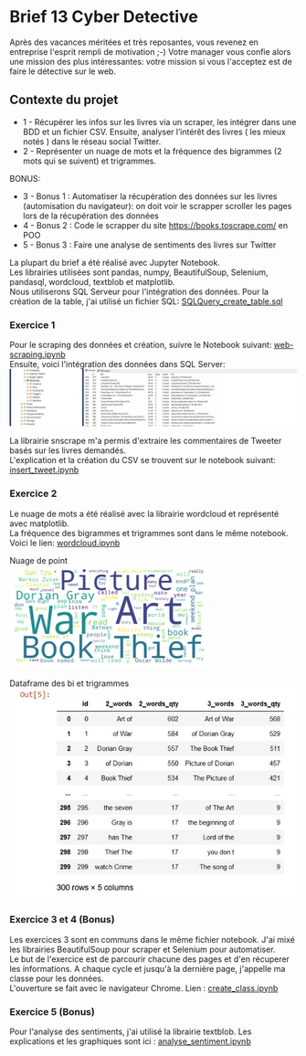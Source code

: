 # Brief 13 Cyber Detective
Après des vacances méritées et très reposantes, vous revenez en entreprise l'esprit rempli de motivation ;-)
Votre manager vous confie alors une mission des plus intéressantes: votre mission si vous l'acceptez est de faire le détective sur le web.

## Contexte du projet
- 1 - Récupérer les infos sur les livres via un scraper, les intégrer dans une BDD et un fichier CSV. Ensuite, analyser l’intérêt des livres ( les mieux notés ) dans le réseau social Twitter.
- 2 - Représenter un nuage de mots et la fréquence des bigrammes (2 mots qui se suivent) et trigrammes.

BONUS:
- 3 - Bonus 1 : Automatiser la récupération des données sur les livres (automisation du navigateur): on doit voir le scrapper scroller les pages lors de la récupération des données
- 4 - Bonus 2 : Code le scrapper du site https://books.toscrape.com/ en POO
- 5 - Bonus 3 : Faire une analyse de sentiments des livres sur Twitter

La plupart du brief a été réalisé avec Jupyter Notebook.  
Les librairies utilisées sont pandas, numpy, BeautifulSoup, Selenium, pandasql, wordcloud, textblob et matplotlib.  
Nous utiliserons SQL Serveur pour l'intégration des données. Pour la création de la table, j'ai utilisé un fichier SQL: [SQLQuery_create_table.sql](https://github.com/Sophana63/brief_13_cyber-detective/blob/master/SQLQuery_create_table.sql)  

### Exercice 1 
Pour le scraping des données et création, suivre le Notebook suivant: [web-scraping.ipynb](https://github.com/Sophana63/brief_13_cyber-detective/blob/master/web-scraping.ipynb)  
Ensuite, voici l'intégration des données dans SQL Server:  
![alt text](https://github.com/Sophana63/brief_13_cyber-detective/blob/master/img/sql_server_request.jpg)

La librairie snscrape m'a permis d'extraire les commentaires de Tweeter basés sur les livres demandés.   
L'explication et la création du CSV se trouvent sur le notebook suivant: [insert_tweet.ipynb](https://github.com/Sophana63/brief_13_cyber-detective/blob/master/insert_tweet.ipynb)  

### Exercice 2
Le nuage de mots a été réalisé avec la librairie wordcloud et représenté avec matplotlib.   
La fréquence des bigrammes et trigrammes sont dans le même notebook.  
Voici le lien: [wordcloud.ipynb](https://github.com/Sophana63/brief_13_cyber-detective/blob/master/wordcloud.ipynb)

Nuage de point  
![alt text](https://github.com/Sophana63/brief_13_cyber-detective/blob/master/img/cloudwords.png)

Dataframe des bi et trigrammes  
![alt text](https://github.com/Sophana63/brief_13_cyber-detective/blob/master/img/bi-tri-gramme.jpg)

### Exercice 3 et 4 (Bonus)
Les exercices 3 sont en communs dans le même fichier notebook. J'ai mixé les librairies BeautifulSoup pour scraper et Selenium pour automatiser.  
Le but de l'exercice est de parcourir chacune des pages et d'en récuperer les informations. A chaque cycle et jusqu'à la dernière page, j'appelle ma classe pour les données.  
L'ouverture se fait avec le navigateur Chrome. Lien : [create_class.ipynb](https://github.com/Sophana63/brief_13_cyber-detective/blob/master/create_class.ipynb)

### Exercice 5 (Bonus)
Pour l'analyse des sentiments, j'ai utilisé la librairie textblob. 
Les explications et les graphiques sont ici : [analyse_sentiment.ipynb](https://github.com/Sophana63/brief_13_cyber-detective/blob/master/analyse_sentiment.ipynb)
